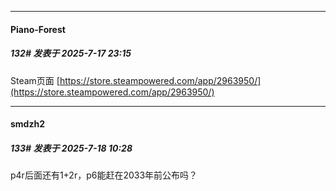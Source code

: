 ﻿
*****

####  Piano-Forest  
##### 132#       发表于 2025-7-17 23:15

Steam页面
[https://store.steampowered.com/app/2963950/](https://store.steampowered.com/app/2963950/)


*****

####  smdzh2  
##### 133#       发表于 2025-7-18 10:28

p4r后面还有1+2r，p6能赶在2033年前公布吗？

